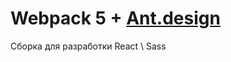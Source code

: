 # Webpack 5 + <a href="https://ant.design/components/overview">Ant.design</a>
Сборка для разработки React \ Sass 
